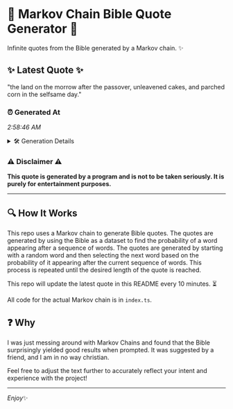 # 📖 Markov Chain Bible Quote Generator 📖

Infinite quotes from the Bible generated by a Markov chain. ✨

## ✨ Latest Quote ✨
"the land on the morrow after the passover, unleavened cakes, and parched corn in the selfsame day."

### ⏰ Generated At
*2:58:46 AM*

<details>
    <summary>🛠️ Generation Details</summary>
    <p>
        <strong>🌱 Seed:</strong> the<br>
        <strong>🔄 Iterations:</strong> 16<br>
        <strong>📜 Context History:</strong><br>[ the ]: land<br>[ the, land ]: on<br>[ the, land, on ]: the<br>[ the, land, on, the ]: morrow<br>[ the, land, on, the, morrow ]: after<br>[ the, land, on, the, morrow, after ]: the<br>[ land, on, the, morrow, after, the ]: passover,<br>[ on, the, morrow, after, the, passover, ]: unleavened<br>[ the, morrow, after, the, passover,, unleavened ]: cakes,<br>[ morrow, after, the, passover,, unleavened, cakes, ]: and<br>[ after, the, passover,, unleavened, cakes,, and ]: parched<br>[ the, passover,, unleavened, cakes,, and, parched ]: corn<br>[ passover,, unleavened, cakes,, and, parched, corn ]: in<br>[ unleavened, cakes,, and, parched, corn, in ]: the<br>[ cakes,, and, parched, corn, in, the ]: selfsame<br>[ and, parched, corn, in, the, selfsame ]: day.<br>
    </p>
</details>

### ⚠️ Disclaimer ⚠️
**This quote is generated by a program and is not to be taken seriously. It is purely for entertainment purposes.**

---

## 🔍 How It Works

This repo uses a Markov chain to generate Bible quotes. The quotes are generated by using the Bible as a dataset to find the probability of a word appearing after a sequence of words. The quotes are generated by starting with a random word and then selecting the next word based on the probability of it appearing after the current sequence of words. This process is repeated until the desired length of the quote is reached.

This repo will update the latest quote in this README every 10 minutes. ⏳

All code for the actual Markov chain is in `index.ts`.

## ❓ Why

I was just messing around with Markov Chains and found that the Bible surprisingly yielded good results when prompted. 
It was suggested by a friend, and I am in no way christian.

Feel free to adjust the text further to accurately reflect your intent and experience with the project!

---

*Enjoy*✨
